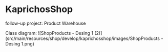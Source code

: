 # KaprichosShop
follow-up project: Product Warehouse

Class diagram:
![ShopProducts - Desing 1 (2)](src/main/resources/shop/develop/kaprichosshop/images/ShopProducts - Desing 1.png)

